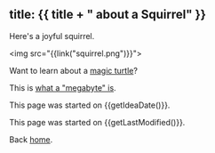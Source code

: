 title: {{ title + " about a Squirrel" }}
---

Here's a joyful squirrel.

<img src="{{link("squirrel.png")}}">

Want to learn about a [magic turtle]({{link("magic-turtle")}})?

This is [what a "megabyte" is]({{link("just_a_test")}}).

This page was started on {{getIdeaDate()}}.

This page was started on {{getLastModified()}}.

Back [home](..).
